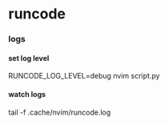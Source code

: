 # runcode


### logs

#### set log level
RUNCODE_LOG_LEVEL=debug nvim script.py

#### watch logs
tail -f .cache/nvim/runcode.log
